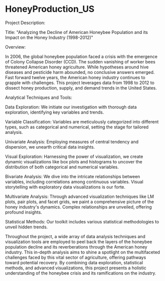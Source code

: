 # HoneyProduction_US
Project Description:

Title: "Analyzing the Decline of American Honeybee Population and its Impact on the Honey Industry (1998-2012)"

Overview:

In 2006, the global honeybee population faced a crisis with the emergence of Colony Collapse Disorder (CCD). The sudden vanishing of worker bees threatened American honey agriculture. While hypotheses around hive diseases and pesticide harm abounded, no conclusive answers emerged. Fast forward twelve years, the American honey industry continues to grapple with challenges. This project leverages data from 1998 to 2012 to dissect honey production, supply, and demand trends in the United States.

Analytical Techniques and Tools:

Data Exploration: We initiate our investigation with thorough data exploration, identifying key variables and trends.

Variable Classification: Variables are meticulously categorized into different types, such as categorical and numerical, setting the stage for tailored analysis.

Univariate Analysis: Employing measures of central tendency and dispersion, we unearth critical data insights.

Visual Exploration: Harnessing the power of visualization, we create dynamic visualizations like box plots and histograms to uncover the distribution of both categorical and numerical variables.

Bivariate Analysis: We dive into the intricate relationships between variables, including correlations among continuous variables. Visual storytelling with exploratory data visualizations is our forte.

Multivariate Analysis: Through advanced visualization techniques like LM plots, pair plots, and facet grids, we paint a comprehensive picture of the honey industry's dynamics. Complex relationships are unveiled, offering profound insights.

Statistical Methods: Our toolkit includes various statistical methodologies to unveil hidden trends.

Throughout the project, a wide array of data analysis techniques and visualization tools are employed to peel back the layers of the honeybee population decline and its reverberations through the American honey industry. This in-depth analysis aims to shine a spotlight on the multifaceted challenges faced by this vital sector of agriculture, offering pathways toward potential recovery. By combining data exploration, statistical methods, and advanced visualizations, this project presents a holistic understanding of the honeybee crisis and its ramifications on the industry.
